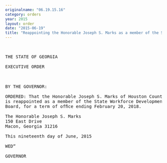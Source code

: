 ```yaml
---
originalname: "06.19.15.16"
category: orders
year: 2015
layout: order
date: "2015-06-19"
title: "Reappointing the Honorable Joseph S. Marks as a member of the State Workforce Development Board"
---
```

<pre>
 

THE STATE OF GEORGIA

EXECUTIVE ORDER

 

BY THE GOVERNOR:

ORDERED: That the Honorable Joseph S. Marks of Houston County, Georgia,
is reappointed as a member of the State Workforce Development
Board, for a term of ofﬁce ending February 20, 2018.

The Honorable Joseph S. Marks
150 East Drive
Macon, Georgia 31216

This nineteenth day of June, 2015

WED“

GOVERNOR

 

 

 

 

</pre>
